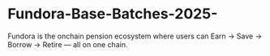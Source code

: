 # Fundora-Base-Batches-2025-
Fundora is the onchain pension ecosystem where users can Earn → Save → Borrow → Retire — all on one chain.
